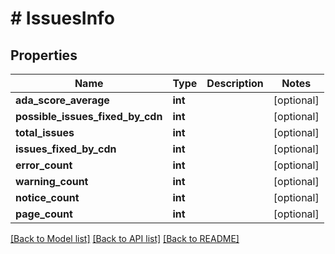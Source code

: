 # # IssuesInfo

## Properties

Name | Type | Description | Notes
------------ | ------------- | ------------- | -------------
**ada_score_average** | **int** |  | [optional]
**possible_issues_fixed_by_cdn** | **int** |  | [optional]
**total_issues** | **int** |  | [optional]
**issues_fixed_by_cdn** | **int** |  | [optional]
**error_count** | **int** |  | [optional]
**warning_count** | **int** |  | [optional]
**notice_count** | **int** |  | [optional]
**page_count** | **int** |  | [optional]

[[Back to Model list]](../../README.md#models) [[Back to API list]](../../README.md#endpoints) [[Back to README]](../../README.md)
